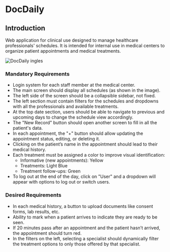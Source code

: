 # DocDaily

## Introduction

Web application for clinical use designed to manage healthcare professionals' schedules. It is intended for internal use in medical centers to organize patient appointments and medical treatments.

![DocDaily ingles](https://github.com/user-attachments/assets/3be1c05e-d6f5-446b-91d6-c3a12e5807b1)

### Mandatory Requirements

- Login system for each staff member at the medical center.
- The main screen should display all schedules (as shown in the image).
- The left side of the screen should be a collapsible sidebar, not fixed.
- The left section must contain filters for the schedules and dropdowns with all the professionals and available treatments.
- At the top date section, users should be able to navigate to previous and upcoming days to change the schedule view accordingly.
- The "New Record" button should open another screen to fill in all the patient's data.
- In each appointment, the "+" button should allow updating the appointment status, editing, or deleting it.
- Clicking on the patient’s name in the appointment should lead to their medical history.
- Each treatment must be assigned a color to improve visual identification:
  - Informative (new appointments): Yellow
  - Treatments: Light Blue
  - Treatment follow-ups: Green
- To log out at the end of the day, click on "User" and a dropdown will appear with options to log out or switch users.

### Desired Requirements

- In each medical history, a button to upload documents like consent forms, lab results, etc.
- Ability to mark when a patient arrives to indicate they are ready to be seen.
- If 20 minutes pass after an appointment and the patient hasn’t arrived, the appointment should turn red.
- In the filters on the left, selecting a specialist should dynamically filter the treatment options to only those offered by that specialist.

